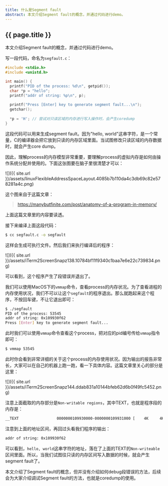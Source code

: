 ```yaml
---
title: 什么是Segment fault
abstract: 本文介绍Segment fault的概念，并通过代码进行demo。
---
```


## {{ page.title }}

本文介绍Segment fault的概念，并通过代码进行demo。

写一段代码，命名为`segfault.c`：

```c
#include <stdio.h>
#include <unistd.h>

int main() {
  printf("PID of the process: %d\n", getpid());
  char *p = "hello";
  printf("addr of string: %p\n", p);
  
  printf("Press [Enter] key to generate segment fault...\n");
  getchar();
  
  *p = 'H'; // 尝试对只读区域的内存进行写入操作时，会产生coredump
}
```

这段代码可以用来生成segment fault。因为"hello, world"这串字符，是一个常量，C的编译器会把它放到只读的内存区域里面。当试图修改只读区域的内存数据时，就会产生core dump。

因此，理解process的内存模型非常重要，要理解process的虚拟内存是如何由操作系统分配并使用的。下面这张图要在脑子里很清楚才可以：

![]({{ site.url }}/assets/linuxFlexibleAddressSpaceLayout.4085b7b110da4c3db69c82e578281a4c.png)

这个图来自于这篇文章：

> https://manybutfinite.com/post/anatomy-of-a-program-in-memory/

上面这篇文章里的内容要读透。

接下来编译上面这段代码：

```bash
$ cc segfault.c -o segfault
```

这样会生成可执行文件。然后我们来执行编译后的程序：

![]({{ site.url }}/assets/iTerm2ScreenSnapz138.10784bf11f9340c1baa7e6e22c739834.png)

可以看到，这个程序产生了段错误并退出了。

我们可以使用MacOS下的`vmmap`命令，查看process的内存状况。为了查看进程的内存使用状况，我们不可以让这个`segfault`的程序退出。那么就跑起来这个程序，不按回车键，不让它退出即可：

```bash
$ ./segfault
PID of the process: 53545
addr of string: 0x109930f62
Press [Enter] key to generate segment fault...
```

此时我们可以使用`vmmap`命令查看这个process，把对应的pid编号传给`vmmap`指令即可：

```bash
$ vmmap 53545
```

此时你会看到非常详细的关于这个process的内存使用状况。因为输出的报告非常长，大家可以在自己的机器上跑一跑，看一下具体内容。这篇文章里关心的部分是这里：

![]({{ site.url }}/assets/iTerm2ScreenSnapz144.ddab831a10144bfeb62d6b0f49fc5452.png)

注意上面截取的内存部分是`Non-writable regions`，其中TEXT，也就是程序段的内存是：

```txt
__TEXT                 0000000109930000-0000000109931000 [    4K     4K     0K     0K] r-x/rwx SM=COW          /Users/weli/Desktop/segfa
```

注意到上面的地址区间，再回过头看我们程序的输出：

```txt
addr of string: 0x109930f62
```

可以看到，`hello, world`这串字符的地址，落在了上面的TEXT的`Non-writeable`区间里面。所以，当我们试图往只读的内存区间写入数据的时候，就会产生segment fault了。

本文介绍了Segment fault的概念，但并没有介绍如何debug段错误的方法，后续会为大家介绍调试Segment fault的方法，也就是coredump的使用。







